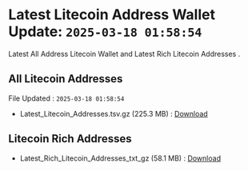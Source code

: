 # Latest Litecoin Address Wallet Update: `2025-03-18 01:58:54`

Latest All Address Litecoin Wallet and Latest Rich Litecoin Addresses .

## All Litecoin Addresses

File Updated : `2025-03-18 01:58:54`

- Latest_Litecoin_Addresses.tsv.gz (225.3 MB) : [Download](https://github.com/Pymmdrza/Rich-Address-Wallet/releases/tag/Litecoin)

## Litecoin Rich Addresses

- Latest_Rich_Litecoin_Addresses_txt_gz (58.1 MB) : [Download](https://github.com/Pymmdrza/Rich-Address-Wallet/releases/tag/Litecoin)
